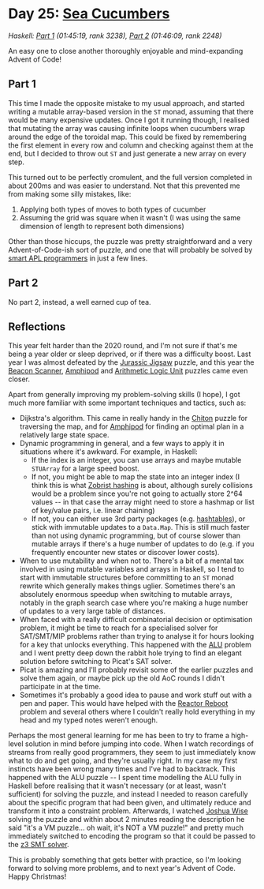 # Day 25: [Sea Cucumbers](https://adventofcode.com/2021/day/25)
*Haskell: [Part 1](https://github.com/DestyNova/advent_of_code_2021/blob/main/day25/Part1.hs) (01:45:19, rank 3238), [Part 2](https://github.com/DestyNova/advent_of_code_2021/blob/main/day25/Part2.hs) (01:46:09, rank 2248)*

An easy one to close another thoroughly enjoyable and mind-expanding Advent of Code!

## Part 1

This time I made the opposite mistake to my usual approach, and started writing a mutable array-based version in the `ST` monad, assuming that there would be many expensive updates. Once I got it running though, I realised that mutating the array was causing infinite loops when cucumbers wrap around the edge of the toroidal map. This could be fixed by remembering the first element in every row and column and checking against them at the end, but I decided to throw out `ST` and just generate a new array on every step.

This turned out to be perfectly cromulent, and the full version completed in about 200ms and was easier to understand. Not that this prevented me from making some silly mistakes, like:

1. Applying both types of moves to both types of cucumber
2. Assuming the grid was square when it wasn't (I was using the same dimension of length to represent both dimensions)

Other than those hiccups, the puzzle was pretty straightforward and a very Advent-of-Code-ish sort of puzzle, and one that will probably be solved by [smart APL programmers](https://github.com/pitr/aoc/tree/main/2021) in just a few lines.

## Part 2

No part 2, instead, a well earned cup of tea.

## Reflections

This year felt harder than the 2020 round, and I'm not sure if that's me being a year older or sleep deprived, or if there was a difficulty boost. Last year I was almost defeated by the [Jurassic Jigsaw](https://github.com/DestyNova/advent_of_code_2020/blob/main/day20/retro.md) puzzle, and this year the [Beacon Scanner](https://github.com/DestyNova/advent_of_code_2021/blob/main/day19/retro.md), [Amphipod](https://github.com/DestyNova/advent_of_code_2021/blob/main/day23/retro.md) and [Arithmetic Logic Unit](https://github.com/DestyNova/advent_of_code_2021/blob/main/day24/retro.md) puzzles came even closer.

Apart from generally improving my problem-solving skills (I hope), I got much more familiar with some important techniques and tactics, such as:

* Dijkstra's algorithm. This came in really handy in the [Chiton](https://github.com/DestyNova/advent_of_code_2021/blob/main/day15/retro.md) puzzle for traversing the map, and for [Amphipod](https://github.com/DestyNova/advent_of_code_2021/blob/main/day23/retro.md) for finding an optimal plan in a relatively large state space.
* Dynamic programming in general, and a few ways to apply it in situations where it's awkward. For example, in Haskell:
    * If the index is an integer, you can use arrays and maybe mutable `STUArray` for a large speed boost.
    * If not, you might be able to map the state into an integer index (I think this is what [Zobrist hashing](https://en.wikipedia.org/wiki/Zobrist_hashing) is about, although surely collisions would be a problem since you're not going to actually store 2^64 values -- in that case the array might need to store a hashmap or list of key/value pairs, i.e. linear chaining)
    * If not, you can either use 3rd party packages (e.g. [hashtables](https://hackage.haskell.org/package/hashtables)), or stick with immutable updates to a `Data.Map`. This is still much faster than not using dynamic programming, but of course slower than mutable arrays if there's a huge number of updates to do (e.g. if you frequently encounter new states or discover lower costs).
* When to use mutability and when not to. There's a bit of a mental tax involved in using mutable variables and arrays in Haskell, so I tend to start with immutable structures before committing to an `ST` monad rewrite which generally makes things uglier. Sometimes there's an absolutely enormous speedup when switching to mutable arrays, notably in the graph search case where you're making a huge number of updates to a very large table of distances.
* When faced with a really difficult combinatorial decision or optimisation problem, it might be time to reach for a specialised solver for SAT/SMT/MIP problems rather than trying to analyse it for hours looking for a key that unlocks everything. This happened with the [ALU](https://github.com/DestyNova/advent_of_code_2021/blob/main/day24/retro.md) problem and I went pretty deep down the rabbit hole trying to find an elegant solution before switching to Picat's SAT solver.
* Picat is amazing and I'll probably revisit some of the earlier puzzles and solve them again, or maybe pick up the old AoC rounds I didn't participate in at the time.
* Sometimes it's probably a good idea to pause and work stuff out with a pen and paper. This would have helped with the [Reactor Reboot](https://github.com/DestyNova/advent_of_code_2021/blob/main/day22/retro.md) problem and several others where I couldn't really hold everything in my head and my typed notes weren't enough.

Perhaps the most general learning for me has been to try to frame a high-level solution in mind before jumping into code. When I watch recordings of streams from really good programmers, they seem to just immediately know what to do and get going, and they're usually right. In my case my first instincts have been wrong many times and I've had to backtrack. This happened with the ALU puzzle -- I spent time modelling the ALU fully in Haskell before realising that it wasn't necessary (or at least, wasn't sufficient) for solving the puzzle, and instead I needed to reason carefully about the specific program that had been given, and ultimately reduce and transform it into a constraint problem. Afterwards, I watched [Joshua Wise](https://www.youtube.com/watch?v=NEyxCfeBfKs) solving the puzzle and within about 2 minutes reading the description he said "it's a VM puzzle... oh wait, it's NOT a VM puzzle!" and pretty much immediately switched to encoding the program so that it could be passed to the [z3 SMT solver](https://github.com/Z3Prover/z3).

This is probably something that gets better with practice, so I'm looking forward to solving more problems, and to next year's Advent of Code. Happy Christmas!
